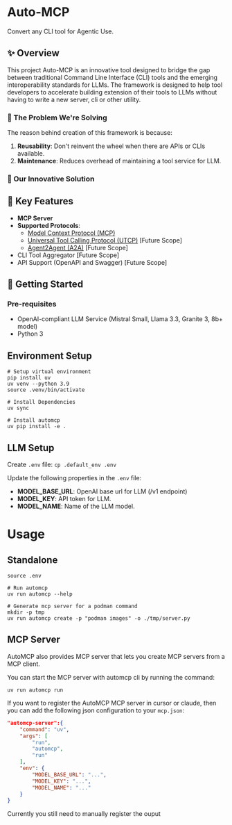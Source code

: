 # Auto-MCP

Convert any CLI tool for Agentic Use.

## ✨ Overview

This project Auto-MCP is an innovative tool designed to bridge the gap between traditional Command Line Interface (CLI) tools and the emerging interoperability standards for LLMs. The framework is designed to help tool developers to accelerate building extension of their tools to LLMs without having to write a new server, cli or other utility.


### 🎯 The Problem We're Solving

The reason behind creation of this framework is because:

1) **Reusability**: Don't reinvent the wheel when there are APIs or CLIs available.
2) **Maintenance**: Reduces overhead of maintaining a tool service for LLM.

### 🚀 Our Innovative Solution


## 🌟 Key Features

- **MCP Server**
- **Supported Protocols**: 
    - [Model Context Protocol (MCP)](https://modelcontextprotocol.io/)
    - [Universal Tool Calling Protocol (UTCP)](https://www.utcp.io) [Future Scope]
    - [Agent2Agent (A2A)](https://github.com/a2aproject/A2A) [Future Scope]
- CLI Tool Aggregator [Future Scope]
- API Support (OpenAPI and Swagger) [Future Scope]


## 🚦 Getting Started

### Pre-requisites

- OpenAI-compliant LLM Service (Mistral Small, Llama 3.3, Granite 3, 8b+ model)
- Python 3

## Environment Setup

```
# Setup virtual environment
pip install uv
uv venv --python 3.9
source .venv/bin/activate

# Install Dependencies
uv sync

# Install automcp
uv pip install -e .
```

## LLM Setup

Create `.env` file: `cp .default_env .env`

Update the following properties in the `.env` file:

- **MODEL_BASE_URL**: OpenAI base url for LLM (/v1 endpoint)
- **MODEL_KEY**: API token for LLM.
- **MODEL_NAME**: Name of the LLM model.

# Usage

## Standalone

```
source .env

# Run automcp
uv run automcp --help

# Generate mcp server for a podman command
mkdir -p tmp
uv run automcp create -p "podman images" -o ./tmp/server.py
```

## MCP Server

AutoMCP also provides MCP server that lets you create MCP servers from a MCP client. 

You can start the MCP server with automcp cli by running the command:

```
uv run automcp run
```

If you want to register the AutoMCP MCP server in cursor or claude, then you can add the following json configuration to your `mcp.json`:

```json
"automcp-server":{
    "command": "uv",
    "args": [
        "run",
        "automcp",
        "run"
    ],
    "env": {
        "MODEL_BASE_URL": "...",
        "MODEL_KEY": "...",
        "MODEL_NAME": "..."
    }
}
```


Currently you still need to manually register the ouput 